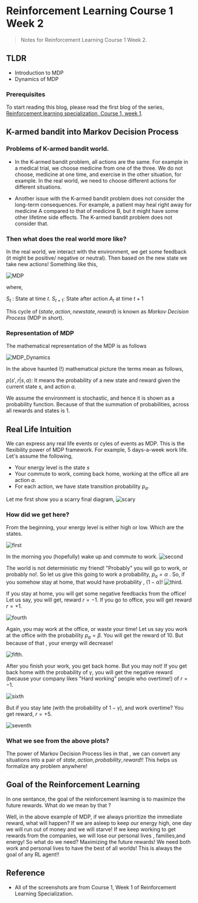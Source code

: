# Reinforcement Learning Course 1 Week 2

> Notes for Reinforcement Learning Course 1 Week 2.

## TLDR

- Introduction to MDP
- Dynamics of MDP

### Prerequisites

To start reading this blog, please read the first blog of the series, [Reinforcement learning specialization, Course 1, week 1](https://sezan92.github.io/2023/08/14/RL-course1-w1-blog.html).

## K-armed bandit into Markov Decision Process

### Problems of K-armed bandit world.

- In the K-armed bandit problem, all actions are the same. For example in a medical trial, we choose medicine from one of the three. We do not choose, medicine at one time, and exercise in the other situation, for example. In the real world, we need to choose different actions for different situations.

- Another issue with the K-armed bandit problem does not consider the long-term consequences. For example, a patient may heal right away for medicine A compared to that of medicine B, but it might have some other lifetime side effects. The K-armed bandit problem does not consider that.

### Then what does the real world more like?

In the real world, we interact with the environment, we get some feedback (it might be positive/ negative or neutral). Then based on the new state we take new actions! Something like this,

![MDP](/images/RL_1_W2_blog/image_1_MDP_interaction.png)

where,

$S_t$ : State at time $t$.
$S_{t+1}$: State after action $A_t$ at time $t+1$

This cycle of $(state, action, new state, reward)$ is known as *Markov Decision Process* (MDP in short).

### Representation of MDP

The mathematical representation of the MDP is as follows

![MDP_Dynamics](/images/RL_1_W2_blog/image_2_MDP_Dynamics.png)

In the above haunted (!) mathematical picture the terms mean as follows,

$p(s', r|s, a)$: It means the probability of a new state and reward given the current state $s$, and action $a$.

We assume the environment is stochastic, and hence it is shown as a probability function. Because of that the summation of probabilities, across all rewards and states is $1$.

## Real Life Intuition

We can express any real life events or cyles of events as MDP. This is the flexibility power of MDP framework. For example, 5 days-a-week work life. Let's assume the following,

- Your energy level is the state $s$
- Your commute to work, coming back home, working at the office all are action $a$.
- For each action, we have state transition probability $p_a$.

Let me first show you a scarry final diagram, ![scary](/images/RL_1_W2_blog/image_9_MDP_intuition.PNG)

### How did we get here?

From the beginning, your energy level is either high or low. Which are the states.

![first](/images/RL_1_W2_blog/image_3_MDP_intuition.PNG)

In the morning you (hopefully) wake up and commute to work.
![second](/images/RL_1_W2_blog/image_4_MDP_intuition.PNG)

The world is not deterministic my friend! "Probably" you will go to work, or probably no!. So let us give this going to work a probability, $p_a= \alpha$ . So, if you somehow stay at home, that would have probability , $(1-\alpha)$!
![third](/images/RL_1_W2_blog/image_5_MDP_intuition.PNG).

If you stay at home, you will get some negative feedbacks from the office!  Let us say, you will get, reward $r=-1$. If you go to office, you will get reward $r=+1$.

![fourth](/images/RL_1_W2_blog/image_6_MDP_intuition.PNG)

Again, you may work at the office, or waste your time! Let us say you work at the office with the probability $p_a=\beta$. You will get the reward of $10$. But because of that , your energy will decrease!

![fifth](/images/RL_1_W2_blog/image_7_MDP_intuition.PNG).

After you finish your work, you get back home. But you may not! If you get back home with the probability of $\gamma$, you will get the negative reward (because your company likes "Hard working" people who overtime!) of $r=-1$.

![sixth](/images/RL_1_W2_blog/image_8_MDP_intuition.PNG)

But if you stay late (with the probability of $1-\gamma$), and work overtime? You get reward, $r=+5$.

![seventh](/images/RL_1_W2_blog/image_9_MDP_intuition.PNG)


### What we see from the above plots?

The power of Markov Decision Process lies in that , we can convert any situations into a pair of $state, action, probability, reward$!! This helps us  formalize any problem anywhere!


## Goal of the Reinforcement Learning

In one sentance, the goal of the reinforcement learning is to maximize the future rewards.
What do we mean by that ?

Well, in the above example of MDP, if we always prioritize the immediate reward, what will happen? If we are asleep to keep our energy high, one day we will run out of money and we will starve! If we keep working to get rewards from the companies, we will lose our personal lives , families,and energy! So what do we need? Maximizing the future rewards! We need both work and personal lives to have the best of all worlds! This is always the goal of any RL agent!!


## Reference

- All of the screenshots are from Course 1, Week 1 of Reinforcement Learning Specialization.
